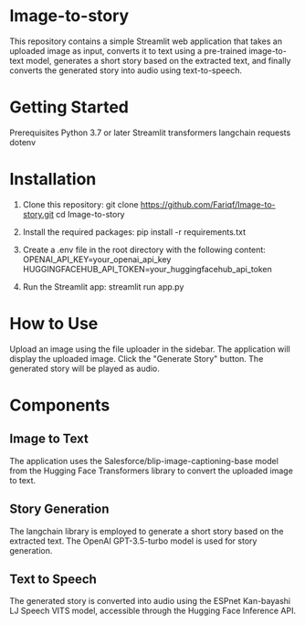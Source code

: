 # Image-to-story
This repository contains a simple Streamlit web application that takes an uploaded image as input, converts it to text using a pre-trained image-to-text model, generates a short story based on the extracted text, and finally converts the generated story into audio using text-to-speech.

# Getting Started
Prerequisites
Python 3.7 or later
Streamlit
transformers
langchain
requests
dotenv

# Installation
1. Clone this repository:
git clone https://github.com/Fariqf/Image-to-story.git
cd Image-to-story

2. Install the required packages:
   pip install -r requirements.txt

3. Create a .env file in the root directory with the following content:
   OPENAI_API_KEY=your_openai_api_key
    HUGGINGFACEHUB_API_TOKEN=your_huggingfacehub_api_token
4. Run the Streamlit app:
   streamlit run app.py

# How to Use
Upload an image using the file uploader in the sidebar.
The application will display the uploaded image.
Click the "Generate Story" button.
The generated story will be played as audio.


# Components
## Image to Text
The application uses the Salesforce/blip-image-captioning-base model from the Hugging Face Transformers library to convert the uploaded image to text.

## Story Generation
The langchain library is employed to generate a short story based on the extracted text. The OpenAI GPT-3.5-turbo model is used for story generation.

## Text to Speech
The generated story is converted into audio using the ESPnet Kan-bayashi LJ Speech VITS model, accessible through the Hugging Face Inference API.
